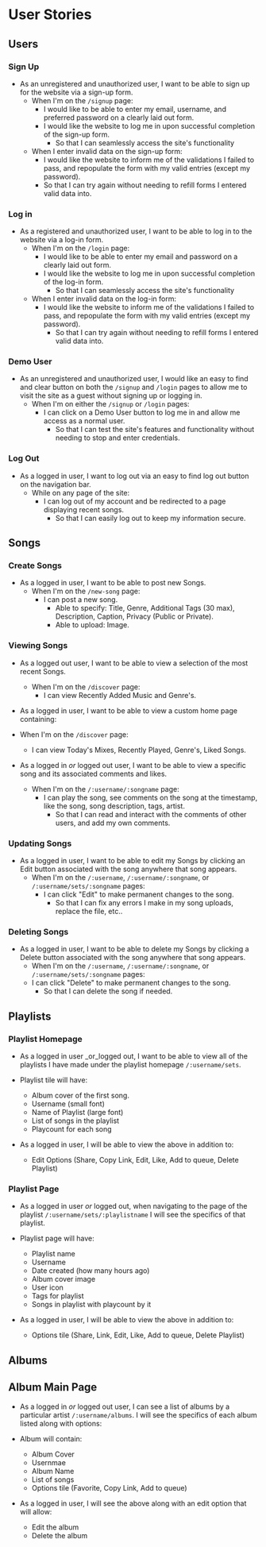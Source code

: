 # User Stories

## Users

### Sign Up

* As an unregistered and unauthorized user, I want to be able to sign up for the website via a sign-up form.
  * When I'm on the `/signup` page:
    * I would like to be able to enter my email, username, and preferred password on a clearly laid out form.
    * I would like the website to log me in upon successful completion of the sign-up form.
      * So that I can seamlessly access the site's functionality
  * When I enter invalid data on the sign-up form:
    * I would like the website to inform me of the validations I failed to pass, and repopulate the form with my valid entries (except my password).
    * So that I can try again without needing to refill forms I entered valid data into.

### Log in

* As a registered and unauthorized user, I want to be able to log in to the website via a log-in form.
  * When I'm on the `/login` page:
    * I would like to be able to enter my email and password on a clearly laid out form.
    * I would like the website to log me in upon successful completion of the log-in form.
      * So that I can seamlessly access the site's functionality
  * When I enter invalid data on the log-in form:
    * I would like the website to inform me of the validations I failed to pass, and repopulate the form with my valid entries (except my password).
      * So that I can try again without needing to refill forms I entered valid data into.

### Demo User

* As an unregistered and unauthorized user, I would like an easy to find and clear button on both the `/signup` and `/login` pages to allow me to visit the site as a guest without signing up or logging in.
  * When I'm on either the `/signup` or `/login` pages:
    * I can click on a Demo User button to log me in and allow me access as a normal user.
      * So that I can test the site's features and functionality without needing to stop and enter credentials.

### Log Out

* As a logged in user, I want to log out via an easy to find log out button on the navigation bar.
  * While on any page of the site:
    * I can log out of my account and be redirected to a page displaying recent songs.
      * So that I can easily log out to keep my information secure.

## Songs

### Create Songs

* As a logged in user, I want to be able to post new Songs.
  * When I'm on the `/new-song` page:
    * I can post a new song.
      * Able to specify: Title, Genre, Additional Tags (30 max), Description, Caption, Privacy (Public or Private).
      * Able to upload: Image.

### Viewing Songs

* As a logged out user, I want to be able to view a selection of the most recent Songs.
  * When I'm on the `/discover` page:
    * I can view Recently Added Music and Genre's.

* As a logged in user, I want to be able to view a custom home page containing:
* When I'm on the `/discover` page:
    * I can view Today's Mixes, Recently Played, Genre's, Liked Songs.

* As a logged in _or_ logged out user, I want to be able to view a specific song and its associated comments and likes.
  * When I'm on the `/:username/:songname` page:
    * I can play the song, see comments on the song at the timestamp, like the song, song description, tags, artist.
      * So that I can read and interact with the comments of other users, and add my own comments.

### Updating Songs

* As a logged in user, I want to be able to edit my Songs by clicking an Edit button associated with the song anywhere that song appears.
  * When I'm on the `/:username`, `/:username/:songname`, or `/:username/sets/:songname` pages:
    * I can click "Edit" to make permanent changes to the song.
      * So that I can fix any errors I make in my song uploads, replace the file, etc..

### Deleting Songs

* As a logged in user, I want to be able to delete my Songs by clicking a Delete button associated with the song anywhere that song appears.
    * When I'm on the `/:username`, `/:username/:songname`, or `/:username/sets/:songname` pages:
    * I can click "Delete" to make permanent changes to the song.
      * So that I can delete the song if needed.

## Playlists

### Playlist Homepage

* As a logged in user _or_logged out, I want to be able to view all of the playlists I have made under the playlist homepage `/:username/sets`. 
* Playlist tile will have:
  * Album cover of the first song.
  * Username (small font)
  * Name of Playlist (large font)
  * List of songs in the playlist 
  * Playcount for each song

* As a logged in user, I will be able to view the above in addition to:
  * Edit Options (Share, Copy Link, Edit, Like, Add to queue, Delete Playlist)

### Playlist Page

* As a logged in user _or_ logged out, when navigating to the page of the playlist `/:username/sets/:playlistname` I will see the specifics of that playlist.
* Playlist page will have:
  * Playlist name
  * Username
  * Date created (how many hours ago)
  * Album cover image
  * User icon
  * Tags for playlist
  * Songs in playlist with playcount by it

* As a logged in user, I will be able to view the above in addition to:
  * Options tile (Share, Link, Edit, Like, Add to queue, Delete Playlist)

## Albums

## Album Main Page

* As a logged in _or_ logged out user, I can see a list of albums by a particular artist `/:username/albums`. I will see the specifics of each album listed along with options:
* Album will contain:
  * Album Cover
  * Usernmae
  * Album Name
  * List of songs
  * Options tile (Favorite, Copy Link, Add to queue)

* As a logged in user, I will see the above along with an edit option that will allow:
  * Edit the album
  * Delete the album






